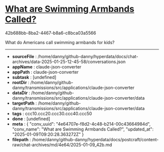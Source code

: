 # [What are Swimming Armbands Called?](https://claude.ai/chat/4e64707e-f8d2-4c48-b214-00c43664984d)

42b688bb-8ba2-4467-b8a6-c8bca03a5566

What do Americans call swimming armbands for kids?

---

* **sourceFile** : /home/danny/github-danny/hyperdata/docs/chat-archives/data-2025-01-25-12-45-58/conversations.json
* **appName** : claude-json-converter
* **appPath** : claude-json-converter
* **subtask** : [undefined]
* **rootDir** : /home/danny/github-danny/transmissions/src/applications/claude-json-converter
* **dataDir** : /home/danny/github-danny/transmissions/src/applications/claude-json-converter/data
* **targetPath** : /home/danny/github-danny/transmissions/src/applications/claude-json-converter/data
* **tags** : ccc10.ccc20.ccc30.ccc40.ccc50
* **done** : [undefined]
* **meta** : {
  "conv_uuid": "4e64707e-f8d2-4c48-b214-00c43664984d",
  "conv_name": "What are Swimming Armbands Called?",
  "updated_at": "2025-01-09T09:20:28.363272Z"
}
* **filepath** : /home/danny/github-danny/hyperdata/docs/postcraft/content-raw/chat-archives/md/4e64/2025-01-09_42b.md